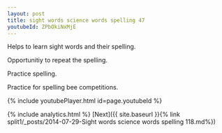 ```yaml
---
layout: post
title: sight words science words spelling 47
youtubeId: ZPbOkiNxMjE
---
```

 
 
Helps to learn sight words and their spelling.

Opportunitiy to repeat the spelling. 

Practice spelling. 
 
Practice for spelling bee competitions. 
 
{% include youtubePlayer.html id=page.youtubeId %}
 
 
{% include analytics.html %} 
[Next]({{ site.baseurl }}{% link  split1/_posts/2014-07-29-Sight words science words spelling 118.md%})
 
